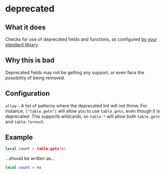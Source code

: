 # deprecated
## What it does
Checks for use of deprecated fields and functions, as configured [by your standard library](../usage/std.md#deprecated).

## Why this is bad
Deprecated fields may not be getting any support, or even face the possibility of being removed.

## Configuration
`allow` - A list of patterns where the deprecated lint will not throw. For instance, `["table.getn"]` will allow you to use `table.getn`, even though it is deprecated. This supports wildcards, so `table.*` will allow both `table.getn` and `table.foreach`.

## Example
```lua
local count = table.getn(x)
```

...should be written as...

```lua
local count = #x
```
